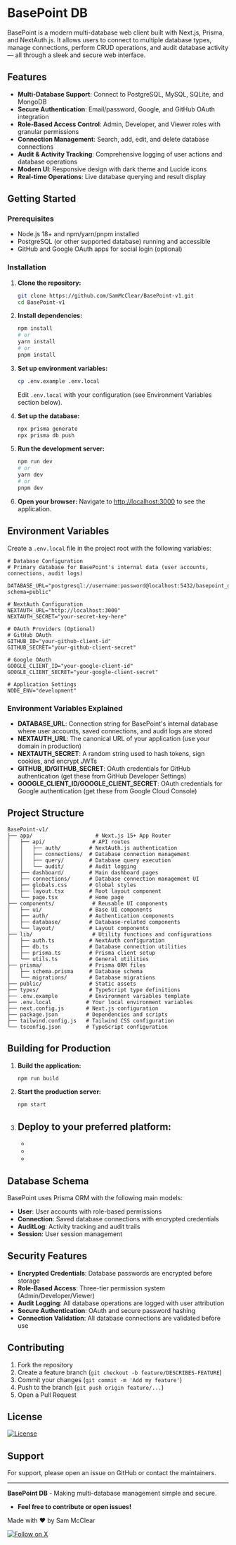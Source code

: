 # BasePoint DB

BasePoint is a modern multi-database web client built with Next.js, Prisma, and NextAuth.js. It allows users to connect to multiple database types, manage connections, perform CRUD operations, and audit database activity — all through a sleek and secure web interface.

## Features

- **Multi-Database Support**: Connect to PostgreSQL, MySQL, SQLite, and MongoDB
- **Secure Authentication**: Email/password, Google, and GitHub OAuth integration
- **Role-Based Access Control**: Admin, Developer, and Viewer roles with granular permissions
- **Connection Management**: Search, add, edit, and delete database connections
- **Audit & Activity Tracking**: Comprehensive logging of user actions and database operations
- **Modern UI**: Responsive design with dark theme and Lucide icons
- **Real-time Operations**: Live database querying and result display

## Getting Started

### Prerequisites

- Node.js 18+ and npm/yarn/pnpm installed
- PostgreSQL (or other supported database) running and accessible
- GitHub and Google OAuth apps for social login (optional)

### Installation

1. **Clone the repository:**
   ```bash
   git clone https://github.com/SamMcClear/BasePoint-v1.git
   cd BasePoint-v1
   ```

2. **Install dependencies:**
   ```bash
   npm install
   # or
   yarn install
   # or
   pnpm install
   ```

3. **Set up environment variables:**
   ```bash
   cp .env.example .env.local
   ```
   Edit `.env.local` with your configuration (see Environment Variables section below).

4. **Set up the database:**
   ```bash
   npx prisma generate
   npx prisma db push
   ```

5. **Run the development server:**
   ```bash
   npm run dev
   # or
   yarn dev
   # or
   pnpm dev
   ```

6. **Open your browser:**
   Navigate to [http://localhost:3000](http://localhost:3000) to see the application.

## Environment Variables

Create a `.env.local` file in the project root with the following variables:

```env
# Database Configuration
# Primary database for BasePoint's internal data (user accounts, connections, audit logs)

DATABASE_URL="postgresql://username:password@localhost:5432/basepoint_db?schema=public"

# NextAuth Configuration
NEXTAUTH_URL="http://localhost:3000"
NEXTAUTH_SECRET="your-secret-key-here"

# OAuth Providers (Optional)
# GitHub OAuth
GITHUB_ID="your-github-client-id"
GITHUB_SECRET="your-github-client-secret"

# Google OAuth
GOOGLE_CLIENT_ID="your-google-client-id"
GOOGLE_CLIENT_SECRET="your-google-client-secret"

# Application Settings
NODE_ENV="development"
```

### Environment Variables Explained

- **DATABASE_URL**: Connection string for BasePoint's internal database where user accounts, saved connections, and audit logs are stored
- **NEXTAUTH_URL**: The canonical URL of your application (use your domain in production)
- **NEXTAUTH_SECRET**: A random string used to hash tokens, sign cookies, and encrypt JWTs
- **GITHUB_ID/GITHUB_SECRET**: OAuth credentials for GitHub authentication (get these from GitHub Developer Settings)
- **GOOGLE_CLIENT_ID/GOOGLE_CLIENT_SECRET**: OAuth credentials for Google authentication (get these from Google Cloud Console)

## Project Structure

```
BasePoint-v1/
├── app/                    # Next.js 15+ App Router
│   ├── api/               # API routes
│   │   ├── auth/         # NextAuth.js authentication
│   │   ├── connections/  # Database connection management
│   │   ├── query/        # Database query execution
│   │   └── audit/        # Audit logging
│   ├── dashboard/        # Main dashboard pages
│   ├── connections/      # Database connection management UI
│   ├── globals.css       # Global styles
│   ├── layout.tsx        # Root layout component
│   └── page.tsx          # Home page
├── components/            # Reusable UI components
│   ├── ui/               # Base UI components
│   ├── auth/             # Authentication components
│   ├── database/         # Database-related components
│   └── layout/           # Layout components
├── lib/                   # Utility functions and configurations
│   ├── auth.ts           # NextAuth configuration
│   ├── db.ts             # Database connection utilities
│   ├── prisma.ts         # Prisma client setup
│   └── utils.ts          # General utilities
├── prisma/               # Prisma ORM files
│   ├── schema.prisma     # Database schema
│   └── migrations/       # Database migrations
├── public/               # Static assets
├── types/                # TypeScript type definitions
├── .env.example          # Environment variables template
├── .env.local           # Your local environment variables
├── next.config.js       # Next.js configuration
├── package.json         # Dependencies and scripts
├── tailwind.config.js   # Tailwind CSS configuration
└── tsconfig.json        # TypeScript configuration
```

## Building for Production

1. **Build the application:**
   ```bash
   npm run build
   ```

2. **Start the production server:**
   ```bash
   npm start
   ```

3. **Deploy to your preferred platform:**
   - 
   - 
   - 
   -

## Database Schema

BasePoint uses Prisma ORM with the following main models:

- **User**: User accounts with role-based permissions
- **Connection**: Saved database connections with encrypted credentials
- **AuditLog**: Activity tracking and audit trails
- **Session**: User session management

## Security Features

- **Encrypted Credentials**: Database passwords are encrypted before storage
- **Role-Based Access**: Three-tier permission system (Admin/Developer/Viewer)
- **Audit Logging**: All database operations are logged with user attribution
- **Secure Authentication**: OAuth and secure password hashing
- **Connection Validation**: All database connections are validated before use

## Contributing

1. Fork the repository
2. Create a feature branch (`git checkout -b feature/DESCRIBES-FEATURE`)
3. Commit your changes (`git commit -m 'Add my feature'`)
4. Push to the branch (`git push origin feature/...`)
5. Open a Pull Request

## License

[![License](https://img.shields.io/badge/License-Apache_2.0-blue.svg)](https://opensource.org/licenses/Apache-2.0)


## Support

For support, please open an issue on GitHub or contact the maintainers.

---

**BasePoint DB** - Making multi-database management simple and secure.


- **Feel free to contribute or open issues!**

Made with ❤️ by Sam McClear

[![Follow on X](https://img.shields.io/badge/X-Follow%20%40Sir0xFF-1DA1F2?style=for-the-badge&logo=twitter)](https://x.com/Sir0xFF)

